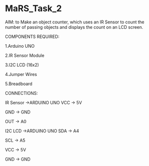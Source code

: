 # MaRS_Task_2
AIM: to Make an object counter, which uses an IR Sensor to count the number of passing objects and displays the count on an LCD screen.



COMPONENTS REQUIRED:

1.Arduino UNO

2.IR Sensor Module

3.I2C LCD (16x2)

4.Jumper Wires

5.Breadboard 

CONNECTIONS:

IR Sensor ->ARDUINO UNO
VCC → 5V

GND → GND

OUT → A0

I2C LCD ->ARDUINO UNO
SDA → A4 

SCL → A5

VCC → 5V

GND → GND

